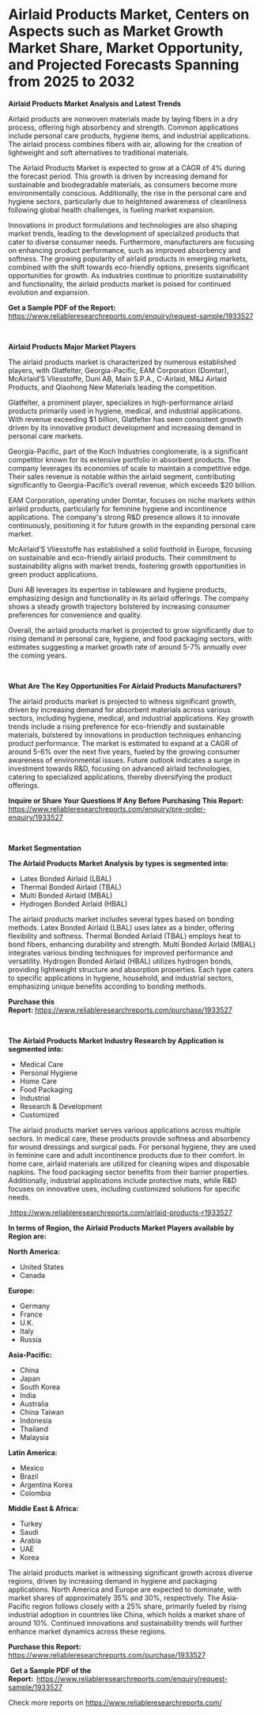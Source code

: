 <p><h1>Airlaid Products Market, Centers on Aspects such as Market Growth Market Share, Market Opportunity, and Projected Forecasts Spanning from 2025 to 2032</h1></p><p><strong>Airlaid Products Market Analysis and Latest Trends</strong></p>
<p><p>Airlaid products are nonwoven materials made by laying fibers in a dry process, offering high absorbency and strength. Common applications include personal care products, hygiene items, and industrial applications. The airlaid process combines fibers with air, allowing for the creation of lightweight and soft alternatives to traditional materials.</p><p>The Airlaid Products Market is expected to grow at a CAGR of 4% during the forecast period. This growth is driven by increasing demand for sustainable and biodegradable materials, as consumers become more environmentally conscious. Additionally, the rise in the personal care and hygiene sectors, particularly due to heightened awareness of cleanliness following global health challenges, is fueling market expansion.</p><p>Innovations in product formulations and technologies are also shaping market trends, leading to the development of specialized products that cater to diverse consumer needs. Furthermore, manufacturers are focusing on enhancing product performance, such as improved absorbency and softness. The growing popularity of airlaid products in emerging markets, combined with the shift towards eco-friendly options, presents significant opportunities for growth. As industries continue to prioritize sustainability and functionality, the airlaid products market is poised for continued evolution and expansion.</p></p>
<p><strong>Get a Sample PDF of the Report:&nbsp;</strong> <a href="https://www.reliableresearchreports.com/enquiry/request-sample/1933527?utm_campaign=2197&utm_medium=2&utm_source=Github&utm_content=ia&utm_term=20022025&utm_id=airlaid-products">https://www.reliableresearchreports.com/enquiry/request-sample/1933527</a></p>
<p>&nbsp;</p>
<p><strong>Airlaid Products Major Market Players</strong></p>
<p><p>The airlaid products market is characterized by numerous established players, with Glatfelter, Georgia-Pacific, EAM Corporation (Domtar), McAirlaid’S Vliesstoffe, Duni AB, Main S.P.A., C-Airlaid, M&J Airlaid Products, and Qiaohong New Materials leading the competition.</p><p>Glatfelter, a prominent player, specializes in high-performance airlaid products primarily used in hygiene, medical, and industrial applications. With revenue exceeding $1 billion, Glatfelter has seen consistent growth driven by its innovative product development and increasing demand in personal care markets.</p><p>Georgia-Pacific, part of the Koch Industries conglomerate, is a significant competitor known for its extensive portfolio in absorbent products. The company leverages its economies of scale to maintain a competitive edge. Their sales revenue is notable within the airlaid segment, contributing significantly to Georgia-Pacific’s overall revenue, which exceeds $20 billion.</p><p>EAM Corporation, operating under Domtar, focuses on niche markets within airlaid products, particularly for feminine hygiene and incontinence applications. The company's strong R&D presence allows it to innovate continuously, positioning it for future growth in the expanding personal care market.</p><p>McAirlaid’S Vliesstoffe has established a solid foothold in Europe, focusing on sustainable and eco-friendly airlaid products. Their commitment to sustainability aligns with market trends, fostering growth opportunities in green product applications.</p><p>Duni AB leverages its expertise in tableware and hygiene products, emphasizing design and functionality in its airlaid offerings. The company shows a steady growth trajectory bolstered by increasing consumer preferences for convenience and quality.</p><p>Overall, the airlaid products market is projected to grow significantly due to rising demand in personal care, hygiene, and food packaging sectors, with estimates suggesting a market growth rate of around 5-7% annually over the coming years.</p></p>
<p>&nbsp;</p>
<p><strong>What Are The Key Opportunities For Airlaid Products Manufacturers?</strong></p>
<p><p>The airlaid products market is projected to witness significant growth, driven by increasing demand for absorbent materials across various sectors, including hygiene, medical, and industrial applications. Key growth trends include a rising preference for eco-friendly and sustainable materials, bolstered by innovations in production techniques enhancing product performance. The market is estimated to expand at a CAGR of around 5-6% over the next five years, fueled by the growing consumer awareness of environmental issues. Future outlook indicates a surge in investment towards R&D, focusing on advanced airlaid technologies, catering to specialized applications, thereby diversifying the product offerings.</p></p>
<p><strong>Inquire or Share Your Questions If Any Before Purchasing This Report:</strong> <a href="https://www.reliableresearchreports.com/enquiry/pre-order-enquiry/1933527?utm_campaign=2197&utm_medium=2&utm_source=Github&utm_content=ia&utm_term=20022025&utm_id=airlaid-products">https://www.reliableresearchreports.com/enquiry/pre-order-enquiry/1933527</a></p>
<p>&nbsp;</p>
<p><strong>Market Segmentation</strong></p>
<p><strong>The Airlaid Products Market Analysis by types is segmented into:</strong></p>
<p><ul><li>Latex Bonded Airlaid (LBAL)</li><li>Thermal Bonded Airlaid (TBAL)</li><li>Multi Bonded Airlaid (MBAL)</li><li>Hydrogen Bonded Airlaid (HBAL)</li></ul></p>
<p><p>The airlaid products market includes several types based on bonding methods. Latex Bonded Airlaid (LBAL) uses latex as a binder, offering flexibility and softness. Thermal Bonded Airlaid (TBAL) employs heat to bond fibers, enhancing durability and strength. Multi Bonded Airlaid (MBAL) integrates various binding techniques for improved performance and versatility. Hydrogen Bonded Airlaid (HBAL) utilizes hydrogen bonds, providing lightweight structure and absorption properties. Each type caters to specific applications in hygiene, household, and industrial sectors, emphasizing unique benefits according to bonding methods.</p></p>
<p><strong>Purchase this Report:&nbsp;</strong><a href="https://www.reliableresearchreports.com/purchase/1933527?utm_campaign=2197&utm_medium=2&utm_source=Github&utm_content=ia&utm_term=20022025&utm_id=airlaid-products">https://www.reliableresearchreports.com/purchase/1933527</a></p>
<p>&nbsp;</p>
<p><strong>The Airlaid Products Market Industry Research by Application is segmented into:</strong></p>
<p><ul><li>Medical Care</li><li>Personal Hygiene</li><li>Home Care</li><li>Food Packaging</li><li>Industrial</li><li>Research & Development</li><li>Customized</li></ul></p>
<p><p>The airlaid products market serves various applications across multiple sectors. In medical care, these products provide softness and absorbency for wound dressings and surgical pads. For personal hygiene, they are used in feminine care and adult incontinence products due to their comfort. In home care, airlaid materials are utilized for cleaning wipes and disposable napkins. The food packaging sector benefits from their barrier properties. Additionally, industrial applications include protective mats, while R&D focuses on innovative uses, including customized solutions for specific needs.</p></p>
<p><a href="https://www.reliableresearchreports.com/airlaid-products-r1933527?utm_campaign=2197&utm_medium=2&utm_source=Github&utm_content=ia&utm_term=20022025&utm_id=airlaid-products">&nbsp;https://www.reliableresearchreports.com/airlaid-products-r1933527</a></p>
<p><strong>In terms of Region, the Airlaid Products Market Players available by Region are:</strong></p>
<p>
    <p> <strong> North America: </strong>
        <ul>
            <li>United States</li>
            <li>Canada</li>
        </ul>
        </p> 
    <p> <strong> Europe: </strong>
        <ul>
            <li>Germany</li>
            <li>France</li>
            <li>U.K.</li>
            <li>Italy</li>
            <li>Russia</li>
        </ul>
        </p> 
    <p> <strong> Asia-Pacific: </strong>
        <ul>
            <li>China</li>
            <li>Japan</li>
            <li>South Korea</li>
            <li>India</li>
            <li>Australia</li>
            <li>China Taiwan</li>
            <li>Indonesia</li>
            <li>Thailand</li>
            <li>Malaysia</li>
        </ul>
        </p> 
    <p> <strong> Latin America: </strong>
        <ul>
            <li>Mexico</li>
            <li>Brazil</li>
            <li>Argentina Korea</li>
            <li>Colombia</li>
        </ul>
        </p> 
    <p> <strong> Middle East & Africa: </strong>
        <ul>
            <li>Turkey</li>
            <li>Saudi</li>
            <li>Arabia</li>
            <li>UAE</li>
            <li>Korea</li>
        </ul>
    </p>
    </p>
<p><p>The airlaid products market is witnessing significant growth across diverse regions, driven by increasing demand in hygiene and packaging applications. North America and Europe are expected to dominate, with market shares of approximately 35% and 30%, respectively. The Asia-Pacific region follows closely with a 25% share, primarily fueled by rising industrial adoption in countries like China, which holds a market share of around 10%. Continued innovations and sustainability trends will further enhance market dynamics across these regions.</p></p>
<p><strong>Purchase this Report: </strong><a href="https://www.reliableresearchreports.com/purchase/1933527?utm_campaign=2197&utm_medium=2&utm_source=Github&utm_content=ia&utm_term=20022025&utm_id=airlaid-products">https://www.reliableresearchreports.com/purchase/1933527</a></p>
<p>&nbsp;<strong>Get a Sample PDF of the Report:&nbsp;&nbsp;</strong><a href="https://www.reliableresearchreports.com/enquiry/request-sample/1933527?utm_campaign=2197&utm_medium=2&utm_source=Github&utm_content=ia&utm_term=20022025&utm_id=airlaid-products">https://www.reliableresearchreports.com/enquiry/request-sample/1933527</a></p>
<p><strong></strong></p>
<p>Check more reports on <a href="https://www.reliableresearchreports.com/?utm_campaign=2197&utm_medium=2&utm_source=Github&utm_content=ia&utm_term=20022025&utm_id=airlaid-products">https://www.reliableresearchreports.com/</a></p>